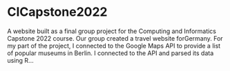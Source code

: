 # CICapstone2022
A website built as a final group project for the Computing and Informatics Capstone 2022 course. Our group created a travel website forGermany. For my part of the project, I connected to the Google Maps API to provide a list of popular museums in Berlin. I connected to the API and parsed its data using R...
